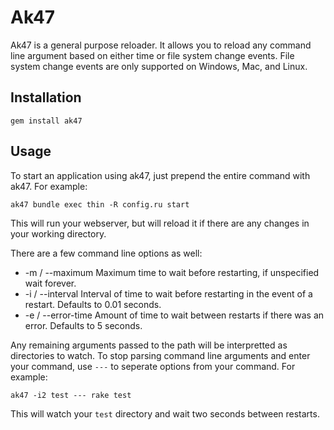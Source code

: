 # Ak47

Ak47 is a general purpose reloader. It allows you to reload any command line argument based on either time or
file system change events. File system change events are only supported on Windows, Mac, and Linux.

## Installation

    gem install ak47

## Usage

To start an application using ak47, just prepend the entire command with ak47. For example:

    ak47 bundle exec thin -R config.ru start

This will run your webserver, but will reload it if there are any changes in your working directory.

There are a few command line options as well:

  * -m / --maximum Maximum time to wait before restarting, if unspecified wait forever.
  * -i / --interval Interval of time to wait before restarting in the event of a restart. Defaults to 0.01 seconds.
  * -e / --error-time Amount of time to wait between restarts if there was an error. Defaults to 5 seconds.
  
Any remaining arguments passed to the path will be interpretted as directories to watch. To stop parsing command line arguments
and enter your command, use `---` to seperate options from your command. For example:

    ak47 -i2 test --- rake test

This will watch your `test` directory and wait two seconds between restarts.